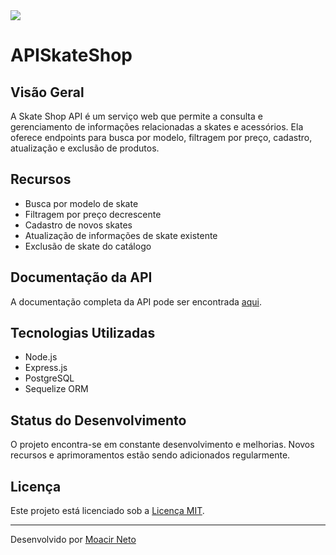 <img src="http://img.shields.io/static/v1?label=STATUS&message=EM%20DESENVOLVIMENTO&color=GREEN&style=for-the-badge"/>
<h1> APISkateShop</h1>



## Visão Geral

A Skate Shop API é um serviço web que permite a consulta e gerenciamento de informações relacionadas a skates e acessórios. Ela oferece endpoints para busca por modelo, filtragem por preço, cadastro, atualização e exclusão de produtos.

## Recursos

- Busca por modelo de skate
- Filtragem por preço decrescente
- Cadastro de novos skates
- Atualização de informações de skate existente
- Exclusão de skate do catálogo

## Documentação da API

A documentação completa da API pode ser encontrada [aqui](https://apiskates.onrender.com/docs).

## Tecnologias Utilizadas

- Node.js
- Express.js
- PostgreSQL
- Sequelize ORM

## Status do Desenvolvimento

O projeto encontra-se em constante desenvolvimento e melhorias. Novos recursos e aprimoramentos estão sendo adicionados regularmente.

## Licença

Este projeto está licenciado sob a [Licença MIT](https://opensource.org/licenses/MIT).

---
Desenvolvido por [Moacir Neto](https://github.com/moaaskt)
